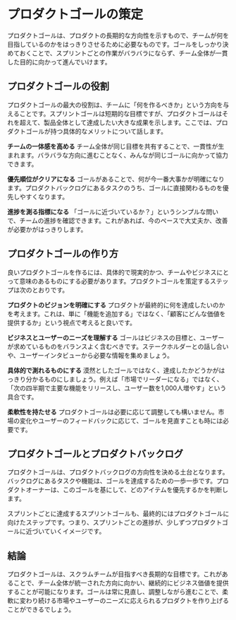 <!-- # 🚧 プロダクトゴールの策定

プロダクトゴールはプロダクトの将来像を示すものです。

スクラムチームが長期的な方向性を持ち、短期的なスプリントゴールを達成しながらも全体のビジョンに沿った進行を



プロダクトバックログにはプロダクトゴールを達成するために用意したい「方法」が作成されます。つまり、チームの向かう方向であり、センターピンとなります。


## 長期的なビジョン

プロダクトゴールの策定においては、プロダクトの長期的なビジョンを考慮に入れることが重要です。
ビジョンは、プロダクトが市場やユーザーにどのような価値を提供するか、そして将来的にどのような位置づけになるかを示すものです。


段階的なアプローチ: プロダクトビジョンの実現は一夜にしては達成できません。プロダクトゴールを段階的に設定し、各ゴールがビジョンに一歩ずつ近づくように計画します。これにより、チームは継続的な改善と成長を通じて、最終的なビジョン達成に向けて前進できます。

関係者とのコミュニケーション: プロダクトゴールとビジョンは、ステークホルダーやチームメンバーと共有され、理解される必要があります。これにより、全員が同じ方向を目指して努力できるようになります。


## 計測可能
 -->

# プロダクトゴールの策定

プロダクトゴールは、プロダクトの長期的な方向性を示すもので、チームが何を目指しているのかをはっきりさせるために必要なものです。ゴールをしっかり決めておくことで、スプリントごとの作業がバラバラにならず、チーム全体が一貫した目的に向かって進んでいけます。

## プロダクトゴールの役割

プロダクトゴールの最大の役割は、チームに「何を作るべきか」という方向を与えることです。スプリントゴールは短期的な目標ですが、プロダクトゴールはそれを超えて、製品全体として達成したい大きな成果を示します。ここでは、プロダクトゴールが持つ具体的なメリットについて話します。

**チームの一体感を高める**
チーム全体が同じ目標を共有することで、一貫性が生まれます。バラバラな方向に進むことなく、みんなが同じゴールに向かって協力できます。

**優先順位がクリアになる**
ゴールがあることで、何が今一番大事かが明確になります。プロダクトバックログにあるタスクのうち、ゴールに直接関わるものを優先しやすくなります。

**進捗を測る指標になる**
「ゴールに近づいているか？」というシンプルな問いで、チームの進捗を確認できます。これがあれば、今のペースで大丈夫か、改善が必要かがはっきりします。

## プロダクトゴールの作り方

良いプロダクトゴールを作るには、具体的で現実的かつ、チームやビジネスにとって意味のあるものにする必要があります。プロダクトゴールを策定するステップは次のとおりです。

**プロダクトのビジョンを明確にする**
プロダクトが最終的に何を達成したいのかを考えます。これは、単に「機能を追加する」ではなく、「顧客にどんな価値を提供するか」という視点で考えると良いです。

**ビジネスとユーザーのニーズを理解する**
ゴールはビジネスの目標と、ユーザーが求めているものをバランスよく含むべきです。ステークホルダーとの話し合いや、ユーザーインタビューから必要な情報を集めましょう。

**具体的で測れるものにする**
漠然としたゴールではなく、達成したかどうかがはっきり分かるものにしましょう。例えば「市場でリーダーになる」ではなく、「次の四半期で主要な機能をリリースし、ユーザー数を1,000人増やす」という具合です。

**柔軟性を持たせる**
プロダクトゴールは必要に応じて調整しても構いません。市場の変化やユーザーのフィードバックに応じて、ゴールを見直すことも時には必要です。

## プロダクトゴールとプロダクトバックログ

プロダクトゴールは、プロダクトバックログの方向性を決める土台となります。バックログにあるタスクや機能は、ゴールを達成するための一歩一歩です。プロダクトオーナーは、このゴールを基にして、どのアイテムを優先するかを判断します。

スプリントごとに達成するスプリントゴールも、最終的にはプロダクトゴールに向けたステップです。つまり、スプリントごとの進捗が、少しずつプロダクトゴールに近づいていくイメージです。

## 結論

プロダクトゴールは、スクラムチームが目指すべき長期的な目標です。これがあることで、チーム全体が統一された方向に向かい、継続的にビジネス価値を提供することが可能になります。ゴールは常に見直し、調整しながら進むことで、柔軟に変わり続ける市場やユーザーのニーズに応えられるプロダクトを作り上げることができるでしょう。

